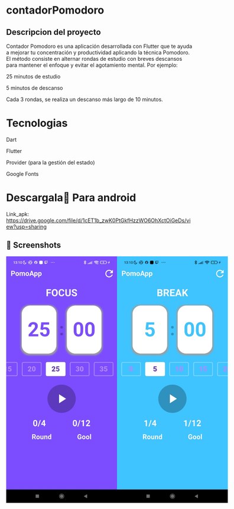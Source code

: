 # contadorPomodoro

## Descripcion del proyecto

Contador Pomodoro es una aplicación desarrollada con Flutter que te ayuda a mejorar tu concentración y productividad aplicando la técnica Pomodoro.
El método consiste en alternar rondas de estudio con breves descansos para mantener el enfoque y evitar el agotamiento mental.
Por ejemplo:

25 minutos de estudio

5 minutos de descanso

Cada 3 rondas, se realiza un descanso más largo de 10 minutos.

# Tecnologias

Dart

Flutter

Provider (para la gestión del estado)

Google Fonts

# Descargala📲 Para android

Link_apk: https://drive.google.com/file/d/1cET1b_zwK0PtGkfHzzWO6OhXctOiGeDs/view?usp=sharing

## 📸 Screenshots

<div style="display: flex; gap: 20;">
  <img src="lib/assets/Pomo_Focus.jpeg" alt="Pantalla Focus" width="300"/>
  <img src="lib/assets/Pomo_break.jpeg" alt="Pantalla de descanso" width="300"/>
</div>
